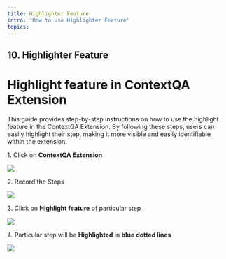 ```yaml
---
title: Highlighter Feature
intro: 'How to Use Highlighter Feature'
topics:
---
```

## <a name="_tdc07vuhjc6i"></a>10. **Highlighter Feature**

# Highlight feature in ContextQA Extension

This guide provides step-by-step instructions on how to use the highlight feature in the ContextQA Extension. By following these steps, users can easily highlight their step, making it more visible and easily identifiable within the extension.

1\. Click on **ContextQA Extension**

![](https://ajeuwbhvhr.cloudimg.io/colony-recorder.s3.amazonaws.com/files/2024-03-01/1ca336bd-3d18-4822-a800-ec0f6e20c874/ascreenshot.jpeg?tl_px=544,0&br_px=1920,769&force_format=png&width=1120.0&wat=1&wat_opacity=0.7&wat_gravity=northwest&wat_url=https://colony-recorder.s3.us-west-1.amazonaws.com/images/watermarks/FB923C_standard.png&wat_pad=891,35)


2\. Record the Steps

![](https://ajeuwbhvhr.cloudimg.io/colony-recorder.s3.amazonaws.com/files/2024-03-01/a41b22fe-776c-4af2-b15d-af3de1cd5733/user_cropped_screenshot.jpeg?tl_px=200,0&br_px=1920,961&force_format=png&width=1120.0&wat=1&wat_opacity=0.7&wat_gravity=northwest&wat_url=https://colony-recorder.s3.us-west-1.amazonaws.com/images/watermarks/FB923C_standard.png&wat_pad=818,262)


3\. Click on **Highlight feature** of particular step

![](https://ajeuwbhvhr.cloudimg.io/colony-recorder.s3.amazonaws.com/files/2024-03-01/0834d4f6-bf33-4c92-836f-6326f8393b6a/user_cropped_screenshot.jpeg?tl_px=200,0&br_px=1920,961&force_format=png&width=1120.0&wat=1&wat_opacity=0.7&wat_gravity=northwest&wat_url=https://colony-recorder.s3.us-west-1.amazonaws.com/images/watermarks/FB923C_standard.png&wat_pad=975,256)


4\. Particular step will be **Highlighted** in **blue dotted lines**

![](https://ajeuwbhvhr.cloudimg.io/colony-recorder.s3.amazonaws.com/files/2024-03-01/36df3f2f-71a0-4b40-ac40-0e158c90cac3/user_cropped_screenshot.jpeg?tl_px=0,118&br_px=1719,1080&force_format=png&width=1120.0&wat=1&wat_opacity=0.7&wat_gravity=northwest&wat_url=https://colony-recorder.s3.us-west-1.amazonaws.com/images/watermarks/FB923C_standard.png&wat_pad=462,285)







